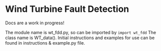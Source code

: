 # Wind Turbine Fault Detection
Docs are a work in progress!

The module name is wt\_fdd.py, so can be imported by `import wt_fdd`
The class name is WT_data().
Initial instructions and examples for use can be found in instructions & example.py file.

